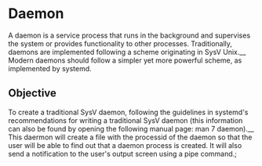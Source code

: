 # Daemon

A daemon is a service process that runs in the background and supervises the system or provides functionality to other processes. Traditionally, daemons are implemented following a scheme originating in SysV Unix.__
Modern daemons should follow a simpler yet more powerful scheme, as implemented by systemd.

## Objective

To create a traditional SysV daemon, following the guidelines in systemd's recommendations for writing a traditional SysV daemon (this information can also be found by opening the following manual page: man 7 daemon).__
This daermon will create a file with the processid of the daemon so that the user will be able to find out that a daemon process is created. It will also send a notification to the user's output screen using a pipe command.;
